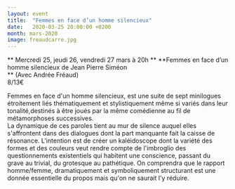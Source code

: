```yaml
---
layout: event
title:  "Femmes en face d’un homme silencieux"
date:   2020-03-25 20:00:00 +0200
month: mars-2020
image: freaudcarre.jpg
---
```


**
Mercredi 25, jeudi 26, vendredi 27 mars à 20h  ** **Femmes en face d’un homme silencieux de Jean Pierre Siméon  
** (Avec Andrée Fréaud)<br /> 8/13€

Femmes en face d'un homme silencieux, est une suite de sept minilogues étroitement liés thématiquement et stylistiquement même si variés dans leur tonalité,destinés à être joués par la même comédienne au fil de métamorphoses successives.<br /> La dynamique de ces paroles tient au mur de silence auquel elles s'affrontent dans des dialogues dont la part manquante fait la caisse de résonance. L'intention est de créer un kaléidoscope dont la variété des formes et des couleurs veut rendre compte de l'imbroglio des questionnements existentiels qui habitent une conscience, passant du grave au trivial, du grotesque au pathétique. On comprendra que le rapport homme/femme, dramatiquement et symboliquement structurant est une donnée essentielle du propos mais qu'on ne saurait l'y réduire.